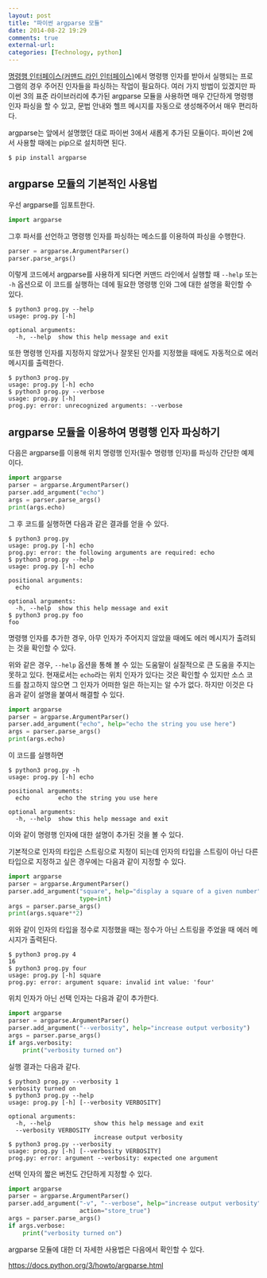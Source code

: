 ```yaml
---
layout: post
title: "파이썬 argparse 모듈"
date: 2014-08-22 19:29
comments: true
external-url:
categories: [Technology, python]
---
```


[명령행 인터페이스(커맨드 라인 인터페이스)](http://en.wikipedia.org/wiki/Command-line_interface)에서 명령행 인자를 받아서 실행되는 프로그램의 경우 주어진 인자들을 파싱하는 작업이 필요하다. 여러 가지 방법이 있겠지만 파이썬 3의 표준 라이브러리에 추가된 argparse 모듈을 사용하면 매우 간단하게 명령행 인자 파싱을 할 수 있고, 문법 안내와 헬프 메시지를 자동으로 생성해주어서 매우 편리하다.

<!--more-->

argparse는 앞에서 설명했던 대로 파이썬 3에서 새롭게 추가된 모듈이다. 파이썬 2에서 사용할 때에는 pip으로 설치하면 된다.​

``` console
$ pip install argparse
```

## argparse 모듈의 기본적인 사용법

우선 argparse를 임포트한다.

``` python
import argparse
```

그후 파서를 선언하고 명령행 인자를 파싱하는 메소드를 이용하여 파싱을 수행한다.

``` python
parser = argparse.ArgumentParser()
parser.parse_args()
```

이렇게 코드에서 argparse를 사용하게 되다면 커맨드 라인에서 실행할 때 `--help` 또는 `-h` 옵션으로 이 코드를 실행하는 데에 필요한 명령행 인와 그에 대한 설명을 확인할 수 있다.

``` console
$ python3 prog.py --help
usage: prog.py [-h]

optional arguments:
  -h, --help  show this help message and exit
```

또한 명령행 인자를 지정하지 않았거나 잘못된 인자를 지정했을 때에도 자동적으로 에러 메시지를 출력한다.

``` console
$ python3 prog.py
usage: prog.py [-h] echo
$ python3 prog.py --verbose
usage: prog.py [-h]
prog.py: error: unrecognized arguments: --verbose
```

## argparse 모듈을 이용하여 명령행 인자 파싱하기

다음은 argparse를 이용해 위치 명령행 인자(필수 명령행 인자)를 파싱하 간단한 예제이다.

``` python
import argparse
parser = argparse.ArgumentParser()
parser.add_argument("echo")
args = parser.parse_args()
print(args.echo)
```

그 후 코드를 실행하면 다음과 같은 결과를 얻을 수 있다.

``` console
$ python3 prog.py
usage: prog.py [-h] echo
prog.py: error: the following arguments are required: echo
$ python3 prog.py --help
usage: prog.py [-h] echo

positional arguments:
  echo

optional arguments:
  -h, --help  show this help message and exit
$ python3 prog.py foo
foo
```

명령행 인자를 추가한 경우, 아무 인자가 주어지지 않았을 때에도 에러 메시지가 출려되는 것을 확인할 수 있다.

위와 같은 경우, `--help` 옵션을 통해 볼 수 있는 도움말이 실질적으로 큰 도움을 주지는 못하고 있다. 현재로서는 `echo`라는 위치 인자가 있다는 것은 확인할 수 있지만 소스 코드를 참고하지 않으면 그 인자가 어떠한 일은 하는지는 알 수가 없다. 하지만 이것은 다음과 같이 설명을 붙여서 해결할 수 있다.

``` python
import argparse
parser = argparse.ArgumentParser()
parser.add_argument("echo", help="echo the string you use here")
args = parser.parse_args()
print(args.echo)
```

이 코드를 실행하면

``` console
$ python3 prog.py -h
usage: prog.py [-h] echo

positional arguments:
  echo        echo the string you use here

optional arguments:
  -h, --help  show this help message and exit
```

이와 같이 명령행 인자에 대한 설명이 추가된 것을 볼 수 있다.

기본적으로 인자의 타입은 스트링으로 지정이 되는데 인자의 타입을 스트링이 아닌 다른 타입으로 지정하고 싶은 경우에는 다음과 같이 지정할 수 있다.

``` python
import argparse
parser = argparse.ArgumentParser()
parser.add_argument("square", help="display a square of a given number",
                    type=int)
args = parser.parse_args()
print(args.square**2)
```

위와 같이 인자의 타입을 정수로 지정했을 때는 정수가 아닌 스트링을 주었을 때 에러 메시지가 출력된다.

``` console
$ python3 prog.py 4
16
$ python3 prog.py four
usage: prog.py [-h] square
prog.py: error: argument square: invalid int value: 'four'
```

위치 인자가 아닌 선택 인자는 다음과 같이 추가한다.

``` python
import argparse
parser = argparse.ArgumentParser()
parser.add_argument("--verbosity", help="increase output verbosity")
args = parser.parse_args()
if args.verbosity:
    print("verbosity turned on")
```

실행 결과는 다음과 같다.

``` console
$ python3 prog.py --verbosity 1
verbosity turned on
$ python3 prog.py --help
usage: prog.py [-h] [--verbosity VERBOSITY]

optional arguments:
  -h, --help            show this help message and exit
  --verbosity VERBOSITY
                        increase output verbosity
$ python3 prog.py --verbosity
usage: prog.py [-h] [--verbosity VERBOSITY]
prog.py: error: argument --verbosity: expected one argument
```

선택 인자의 짧은 버전도 간단하게 지정할 수 있다.

``` python
import argparse
parser = argparse.ArgumentParser()
parser.add_argument("-v", "--verbose", help="increase output verbosity",
                    action="store_true")
args = parser.parse_args()
if args.verbose:
    print("verbosity turned on")
```

argparse 모듈에 대한 더 자세한 사용법은 다음에서 확인할 수 있다.

https://docs.python.org/3/howto/argparse.html
